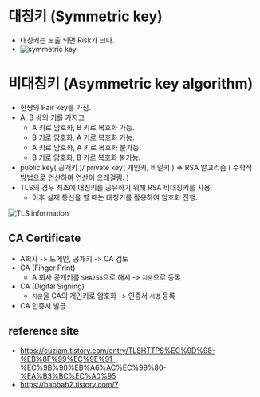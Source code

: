 # 대칭키 (Symmetric key)

- 대칭키는 노출 되면 Risk가 크다.
- ![symmetric key](./symmetric.puml)  

# 비대칭키 (Asymmetric key algorithm)  

- 한쌍의 Pair key를 가짐. 
- A, B 쌍의 키를 가지고 
  - A 키로 암호화, B 키로 복호화 가능. 
  - B 키로 암호화, A 키로 복호화 가능.
  - A 키로 암호화, A 키로 복호화 불가능. 
  - B 키로 암호화, B 키로 복호화 불가능. 
- public key( 공개키 )/ private key( 개인키, 비밀키 )  => RSA 알고리즘 ( 수학적 방법으로 연산하여 연산이 오래걸림. )
- TLS의 경우 최초에 대칭키를 공유하기 위해 RSA 비대칭키를 사용.  
  - 이후 실제 통신을 할 때는 대칭키를 활용하여 암호화 진행. 

![TLS information](./TLSInfo.puml)  

## CA Certificate 

- A회사 -> 도메인, 공개키 -> CA 검토 
- CA (Finger Print)   
  - A 회사 공개키를 `SHA256`으로 해시 -> `지문`으로 등록
- CA (Digital Signing)
  - `지문`을 CA의 개인키로 암호화 -> 인증서 `서명` 등록
- CA 인증서 발급 


## reference site 

- https://cuziam.tistory.com/entry/TLSHTTPS%EC%9D%98-%EB%8F%99%EC%9E%91-%EC%9B%90%EB%A6%AC%EC%99%80-%EA%B3%BC%EC%A0%95
- https://babbab2.tistory.com/7  
